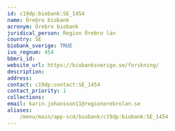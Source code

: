 ```yaml
---
id: c19dp:biobank:SE_1454
name: Örebro biobank
acronym: Örebro biobank
juridical_person: Region Örebro län
country: SE
biobank_sverige: TRUE
ivo_regnum: 454
bbmri_id:
website_url: https://biobanksverige.se/forskning/
description:
address:
contact: c19dp:contact:SE_1454
contact_priority: 1
collections:
email: karin.johansson11@regionorebrolan.se
aliases:
    /menu/main/app-scd/biobank/c19dp:biobank:SE_1454
---
```

